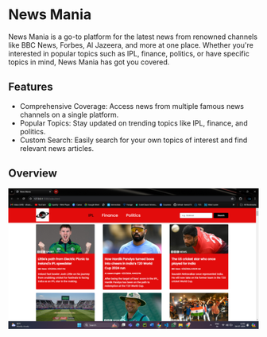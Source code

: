 # News Mania

News Mania is a go-to platform for the latest news from renowned channels like BBC News, Forbes, Al Jazeera, and more at one place. Whether you're interested in popular topics such as IPL, finance, politics, or have specific topics in mind, News Mania has got you covered.

## Features

- Comprehensive Coverage: Access news from multiple famous news channels on a single platform.
- Popular Topics: Stay updated on trending topics like IPL, finance, and politics.
- Custom Search: Easily search for your own topics of interest and find relevant news articles.

## Overview

![Overview](overview1.png)
